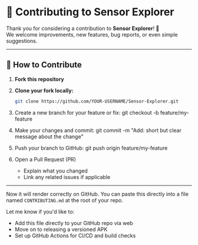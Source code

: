 # 🤝 Contributing to Sensor Explorer

Thank you for considering a contribution to **Sensor Explorer**! 🎉  
We welcome improvements, new features, bug reports, or even simple suggestions.

---

## 🚀 How to Contribute

1. **Fork this repository**

2. **Clone your fork locally:**
    ```bash
   git clone https://github.com/YOUR-USERNAME/Sensor-Explorer.git

3. Create a new branch for your feature or fix:
   git checkout -b feature/my-feature

4. Make your changes and commit:
   git commit -m "Add: short but clear message about the change"

5. Push your branch to GitHub:
    git push origin feature/my-feature

6. Open a Pull Request (PR)
   - Explain what you changed
   - Link any related issues if applicable
  

---

Now it will render correctly on GitHub. You can paste this directly into a file named `CONTRIBUTING.md` at the root of your repo.

Let me know if you'd like to:
- Add this file directly to your GitHub repo via web
- Move on to releasing a versioned APK
- Set up GitHub Actions for CI/CD and build checks

  
